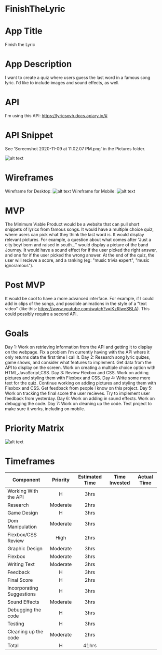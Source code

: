 # FinishTheLyric

# App Title
Finish the Lyric

# App Description 

I want to create a quiz where users guess the last word in a famous song lyric. I'd like to include images and sound effects, as well.

# API

I'm using this API: https://lyricsovh.docs.apiary.io/#

# API Snippet

See 'Screenshot 2020-11-09 at 11.02.07 PM.png' in the Pictures folder.

![alt text](https://github.com/DavidVergheseProgrammer/FinishTheLyric/blob/main/Folder/API.png "Data From API")


# Wireframes
Wireframe for Desktop: 
![alt text](https://github.com/DavidVergheseProgrammer/FinishTheLyric/blob/main/Folder/Wireframe%20for%20Desktop.png "Wireframe for Desktop")
Wireframe for Mobile: 
![alt text](https://github.com/DavidVergheseProgrammer/FinishTheLyric/blob/main/Folder/Wireframe%20for%20Mobile.png "Wireframe for Mobile")

# MVP

The Minimum Viable Product would be a website that can pull short snippets of lyrics from famous songs. It would have a multiple choice quiz, where users can pick what they think the last word is. It would display relevant pictures. For example, a question about what comes after "Just a city boy/ born and raised in south..." would display a picture of the band Journey. It would have a sound effect for if the user picked the right answer, and one for if the user picked the wrong answer. At the end of the quiz, the user will recieve a score, and a ranking (eg: "music trivia expert", "music ignoramous"). 

# Post MVP

It would be cool to have a more advanced interface. For example, if I could add in clips of the songs, and possible animations in the style of a "text video" (like this: https://www.youtube.com/watch?v=iKzRIweSBLA). This could possibly require a second API. 

# Goals

Day 1: Work on retrieving information from the API and getting it to display on the webpage. Fix a problem I'm currently having with the API where it only returns data the first time I call it.
Day 2: Research song lyric quizes, game shows, and consider what features to implement. Get data from the API to display on the screen. Work on creating a multiple choice option with HTML,JavaScript,CSS. 
Day 3: Review Flexbox and CSS. Work on adding pictures and styling them with Flexbox and CSS. 
Day 4: Write some more text for the quiz. Continue working on adding pictures and styling them with Flexbox and CSS. Get feedback from people I know on this project.
Day 5: Work on tracking the final score the user recieves. Try to implement user feedback from yesterday.
Day 6: Work on adding in sound effects. Work on debugging the code.
Day 7: Work on cleaning up the code. Test project to make sure it works, including on mobile.

# Priority Matrix

![alt text](https://github.com/DavidVergheseProgrammer/FinishTheLyric/blob/main/Folder/priority%20matrix.png "Priority Matrix")

# Timeframes

| Component | Priority | Estimated Time | Time Invested | Actual Time |
| --- | :---: |  :---: | :---: | :---: |
| Working With the API | H | 3hrs| |  |
| Research | Moderate | 2hrs|  |  |
| Game Design | H | 3hrs|  |  |
| Dom Manipulation | Moderate | 3hrs| |  |
| Flexbox/CSS Review | High | 2hrs|  | |
| Graphic Design | Moderate | 3hrs|  |  |
| Flexbox | Moderate | 3hrs|  | |
| Writing Text | Moderate | 3hrs| |  |
| Feedback | H | 3hrs|  |  |
| Final Score | H | 2hrs|  |  |
| Incorporating Suggestions | H | 3hrs|  |  |
| Sound Effects | Moderate | 3hrs|  |  |
| Debugging the code | H | 3hrs|  |  |
| Testing | H | 3hrs|  |  |
| Cleaning up the code | Moderate | 2hrs|  |  |
| Total | H | 41hrs|  |  |


